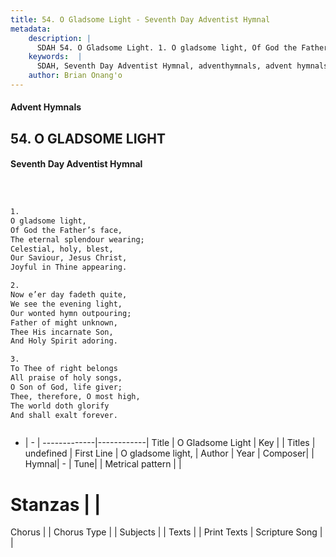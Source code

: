 ```yaml
---
title: 54. O Gladsome Light - Seventh Day Adventist Hymnal
metadata:
    description: |
      SDAH 54. O Gladsome Light. 1. O gladsome light, Of God the Father’s face, The eternal splendour wearing; Celestial, holy, blest, Our Saviour, Jesus Christ, Joyful in Thine appearing.
    keywords:  |
      SDAH, Seventh Day Adventist Hymnal, adventhymnals, advent hymnals, O Gladsome Light, O gladsome light, 
    author: Brian Onang'o
---
```


#### Advent Hymnals
## 54. O GLADSOME LIGHT
#### Seventh Day Adventist Hymnal

```txt



1.
O gladsome light,
Of God the Father’s face,
The eternal splendour wearing;
Celestial, holy, blest,
Our Saviour, Jesus Christ,
Joyful in Thine appearing.

2.
Now e’er day fadeth quite,
We see the evening light,
Our wonted hymn outpouring;
Father of might unknown,
Thee His incarnate Son,
And Holy Spirit adoring.

3.
To Thee of right belongs
All praise of holy songs,
O Son of God, life giver;
Thee, therefore, O most high,
The world doth glorify
And shall exalt forever.



```

- |   -  |
-------------|------------|
Title | O Gladsome Light |
Key |  |
Titles | undefined |
First Line | O gladsome light, |
Author | 
Year | 
Composer|  |
Hymnal|  - |
Tune|  |
Metrical pattern | |
# Stanzas |  |
Chorus |  |
Chorus Type |  |
Subjects |  |
Texts |  |
Print Texts | 
Scripture Song |  |
  
